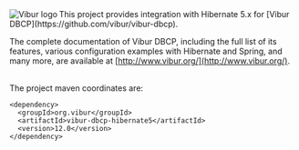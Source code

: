 <img align="left" src="http://www.vibur.org/img/vibur-130x130.png" alt="Vibur logo"> 
This project provides integration with Hibernate 5.x for [Vibur DBCP](https://github.com/vibur/vibur-dbcp).

The complete documentation of Vibur DBCP, including the full list of its features, various configuration 
examples with Hibernate and Spring, and many more, are available at [http://www.vibur.org/](http://www.vibur.org/).

<br>
The project maven coordinates are:

```
<dependency>
  <groupId>org.vibur</groupId>
  <artifactId>vibur-dbcp-hibernate5</artifactId>
  <version>12.0</version>
</dependency>   
```
